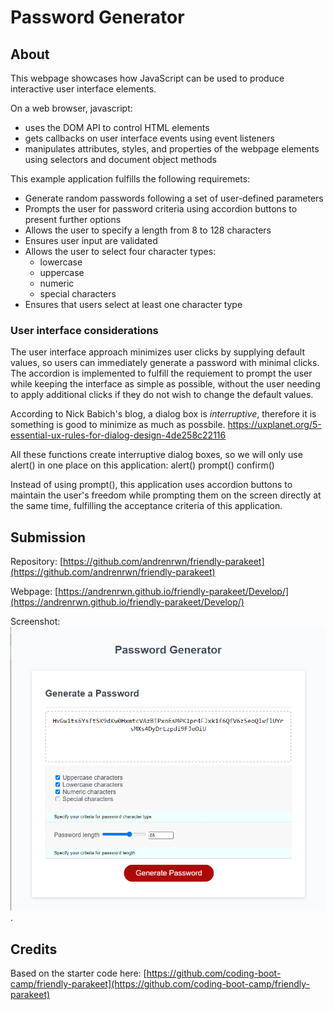 # Password Generator

## About

This webpage showcases how JavaScript can be used to produce interactive user interface elements.

On a web browser, javascript:
- uses the DOM API to control HTML elements
- gets callbacks on user interface events using event listeners
- manipulates attributes, styles, and properties of the webpage elements using selectors and document object methods

This example application fulfills the following requiremets:
- Generate random passwords following a set of user-defined parameters
- Prompts the user for password criteria using accordion buttons to present further options
- Allows the user to specify a length from 8 to 128 characters
- Ensures user input are validated
- Allows the user to select four character types:
  - lowercase
  - uppercase
  - numeric
  - special characters
- Ensures that users select at least one character type

### User interface considerations

The user interface approach minimizes user clicks by supplying default values, so users can immediately generate a password with minimal clicks.
The accordion is implemented to fulfill the requiement to prompt the user while keeping the interface as simple as possible, without the user needing to apply additional clicks if they do not wish to change the default values.

According to Nick Babich's blog, a dialog box is *interruptive*, therefore it is something is good to minimize as much as possbile.
https://uxplanet.org/5-essential-ux-rules-for-dialog-design-4de258c22116

All these functions create interruptive dialog boxes, so we will only use alert() in one place on this application:
alert()
prompt()
confirm()

Instead of using prompt(), this application uses accordion buttons to maintain the user's freedom while prompting them on the screen directly at the same time, fulfilling the acceptance criteria of this application.

## Submission

Repository: [https://github.com/andrenrwn/friendly-parakeet](https://github.com/andrenrwn/friendly-parakeet)

Webpage: [https://andrenrwn.github.io/friendly-parakeet/Develop/](https://andrenrwn.github.io/friendly-parakeet/Develop/)

Screenshot:
![Image of password generator application](/screenshot.png "Screenshot of password generator app").

## Credits

Based on the starter code here:
[https://github.com/coding-boot-camp/friendly-parakeet](https://github.com/coding-boot-camp/friendly-parakeet)